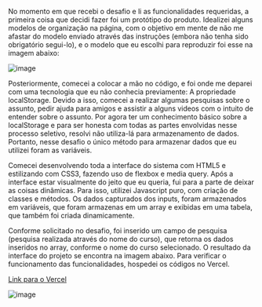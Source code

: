 No momento em que recebi o desafio e li as funcionalidades requeridas, a primeira coisa que decidi fazer foi um protótipo do produto.
Idealizei alguns modelos de organização na página, com o objetivo em mente de não me afastar do modelo enviado através das instruções (embora não tenha sido obrigatório segui-lo), e o modelo que eu escolhi para reproduzir foi esse na imagem abaixo:

![image](https://user-images.githubusercontent.com/78186370/122292002-df010100-cecb-11eb-9eda-521a6ffffcd1.png)

Posteriormente, comecei a colocar a mão no código, e foi onde me deparei com uma tecnologia que eu não conhecia previamente: A propriedade localStorage.
Devido a isso, comecei a realizar algumas pesquisas sobre o assunto, pedir ajuda para amigos e assistir a alguns videos com o intuito de entender sobre o assunto. Por agora ter um conhecimento básico sobre a localStorage e para ser honesta com todas as partes envolvidas nesse processo seletivo, resolvi não utiliza-lá para armazenamento de dados. Portanto, nesse desafio o único método para armazenar dados que eu utilizei foram as variáveis.

Comecei desenvolvendo toda a interface do sistema com HTML5 e estilizando com CSS3, fazendo uso de flexbox e media query.
Após a interface estar visualmente do jeito que eu queria, fui para a parte de deixar as coisas dinâmicas. Para isso, utilizei Javascript puro, com criação de classes e métodos.
Os dados capturados dos inputs, foram armazenados em variáveis, que foram armazenas em um array e exibidas em uma tabela, que também foi criada dinamicamente.

Conforme solicitado no desafio, foi inserido um campo de pesquisa (pesquisa realizada através do nome do curso), que retorna os dados inseridos no array, conforme o nome do curso selecionado.
O resultado da interface do projeto se encontra na imagem abaixo. 
Para verificar o funcionamento das funcionalidades, hospedei os códigos no Vercel.

[Link para o Vercel](https://desafio-allyhub.vercel.app/)

![image](https://user-images.githubusercontent.com/78186370/122293315-47041700-cecd-11eb-9afb-671db19738e5.png)


